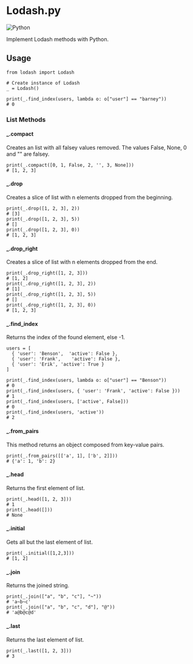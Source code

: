 # Lodash.py

![Python](https://img.shields.io/badge/python-3670A0?style=for-the-badge&logo=python&logoColor=ffdd54)

Implement Lodash methods with Python.

## Usage

```python=
from lodash import Lodash

# Create instance of Lodash
_ = Lodash()

print(_.find_index(users, lambda o: o["user"] == "barney"))
# 0
```

### List Methods

#### _.compact

Creates an list with all falsey values removed. The values False, None, 0 and "" are falsey.

```python=
print(_.compact([0, 1, False, 2, '', 3, None]))
# [1, 2, 3]
```

#### _.drop

Creates a slice of list with n elements dropped from the beginning.

```python=
print(_.drop([1, 2, 3], 2))
# [3]
print(_.drop([1, 2, 3], 5))
# []
print(_.drop([1, 2, 3], 0))
# [1, 2, 3]
```

#### _.drop_right

Creates a slice of list with n elements dropped from the end.

```python=
print(_.drop_right([1, 2, 3]))
# [1, 2]
print(_.drop_right([1, 2, 3], 2))
# [1]
print(_.drop_right([1, 2, 3], 5))
# []
print(_.drop_right([1, 2, 3], 0))
# [1, 2, 3]
```

#### _.find_index

Returns the index of the found element, else -1.

```python=
users = [
  { 'user': 'Benson',  'active': False },
  { 'user': 'Frank',    'active': False },
  { 'user': 'Erik', 'active': True }
]

print(_.find_index(users, lambda o: o["user"] == "Benson"))
# 0
print(_.find_index(users, { 'user': 'Frank', 'active': False }))
# 1
print(_.find_index(users, ['active', False]))
# 0
print(_.find_index(users, 'active'))
# 2
```

#### _.from_pairs

This method returns an object composed from key-value pairs.

```python=
print(_.from_pairs([['a', 1], ['b', 2]]))
# {'a': 1, 'b': 2}
```

#### _.head

Returns the first element of list.

```python=
print(_.head([1, 2, 3]))
# 1
print(_.head([])) 
# None
```

#### _.initial

Gets all but the last element of list.

```python=
print(_.initial([1,2,3]))
# [1, 2]
```

#### _.join

Returns the joined string.

```python=
print(_.join(["a", "b", "c"], "~"))
# 'a~b~c'
print(_.join(["a", "b", "c", "d"], "@"))
# 'a@b@c@d'
```

#### _.last

Returns the last element of list.

```python=
print(_.last([1, 2, 3]))
# 3
```